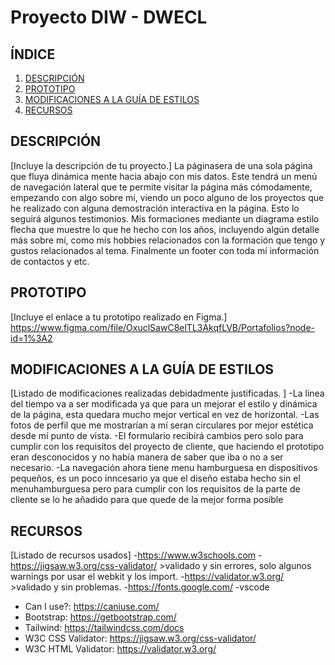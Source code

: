 # Proyecto DIW - DWECL

## ÍNDICE   
1. [DESCRIPCIÓN](#id1)
2. [PROTOTIPO](#id2)
3. [MODIFICACIONES A LA GUÍA DE ESTILOS](#id3)
4. [RECURSOS](#id4)

## DESCRIPCIÓN<a name="id1"></a>
[Incluye la descripción de tu proyecto.]
La páginasera de una sola página que fluya dinámica mente hacia
abajo con mis datos. Este tendrá un menú de navegación lateral que te permite
visitar la página más cómodamente, empezando con algo sobre mí, viendo un poco alguno
de los proyectos que he realizado con alguna demostración interactiva en la página. Esto lo
seguirá algunos testimonios.
Mis formaciones mediante un diagrama estilo flecha que muestre lo
que he hecho con los años, incluyendo algún detalle más sobre mí, como mís hobbies
relacionados con la formación que tengo y gustos relacionados al tema.
Finalmente un footer con toda mí información de contactos y etc.


## PROTOTIPO<a name="id2"></a>
[Incluye el enlace a tu prototipo realizado en Figma.]
https://www.figma.com/file/OxuclSawC8elTL3AkqfLVB/Portafolios?node-id=1%3A2

## MODIFICACIONES A LA GUÍA DE ESTILOS<a name="id3"></a>
[Listado de modificaciones realizadas debidadmente justificadas. ]
-La linea del tiempo va a ser modificada ya que para un mejorar el estilo y
 dinámica de la página, esta quedara mucho mejor vertical en vez de horizontal.
-Las fotos de perfil que me mostrarían a mí seran circulares por mejor estética 
 desde mí punto de vista.
-El formulario recibirá cambios pero solo para cumplir con los requisitos del proyecto
 de cliente, que haciendo el prototipo eran desconocidos y no había manera de saber
 que iba o no a ser necesario.
-La navegación ahora tiene menu hamburguesa en dispositivos pequeños, es un poco inncesario
 ya que el diseño estaba hecho sin el menuhamburguesa pero para cumplir con los requisitos
 de la parte de cliente se lo he añadido para que quede de la mejor forma posible

## RECURSOS<a name="id4"></a>
[Listado de recursos usados]
-https://www.w3schools.com
-https://jigsaw.w3.org/css-validator/
    >validado y sin errores, solo algunos warnings por usar el webkit y los import.
-https://validator.w3.org/
    >validado y sin problemas.
-https://fonts.google.com/
-vscode



- Can I use?: https://caniuse.com/
- Bootstrap: https://getbootstrap.com/
- Tailwind: https://tailwindcss.com/docs
- W3C CSS Validator: https://jigsaw.w3.org/css-validator/
- W3C HTML Validator: https://validator.w3.org/
